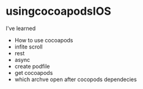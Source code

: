 # usingcocoapodsIOS

I've learned

- How to use cocoapods
- infite scroll
- rest
- async
- create podfile
- get cocoapods
- which archve open after cocopods dependecies
